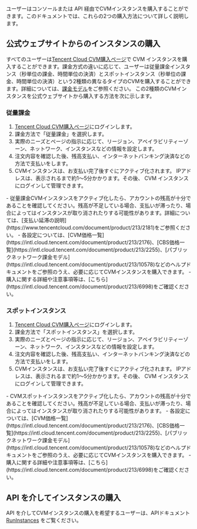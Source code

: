 ユーザーはコンソールまたは API 経由でCVMインスタンスを購入することができます。このドキュメントでは、これらの2つの購入方法について詳しく説明します。

## 公式ウェブサイトからのインスタンスの購入

すべてのユーザーは[Tencent Cloud CVM購入ページ](http://manage.qcloud.com/shoppingcart/shop.php?tab=cvm)で CVM インスタンスを購入することができます。課金方式の違いに応じて、ユーザーは従量課金インスタンス（秒単位の課金、時間単位の決済）とスポットインスタンス（秒単位の課金、時間単位の決済）という2種類の異なるタイプのCVMを購入することができます。詳細については、[課金モデル](https://intl.cloud.tencent.com/document/product/213/2180)をご参照ください。
この2種類のCVMインスタンスを公式ウェブサイトから購入する方法を次に示します。

### 従量課金

1. [Tencent Cloud CVM購入ページ](http://manage.qcloud.com/shoppingcart/shop.php?tab=cvm)にログインします。
2. 課金方法で「従量課金」を選択します。
3. 実際のニーズとページの指示に応じて、リージョン、アベイラビリティーゾーン、ネットワーク、インスタンスなどの情報を設定します。
4. 注文内容を確認した後、残高支払い、インターネットバンキング決済などの方法で支払いをします。
5. CVMインスタンスは、お支払い完了後すぐにアクティブ化されます。 IPアドレスは、表示されるまで約1～5分かかります。その後、 CVM インスタンスにログインして管理できます。



<dx-alert infotype="notice" title="">
- 従量課金CVMインスタンスをアクティブ化したら、アカウントの残高が十分であることを確認してください。残高が不足している場合、支払いが滞ったり、場合によってはインスタンスが取り消されたりする可能性があります。詳細については、[支払い延滞の説明](https://www.tencentcloud.com/document/product/213/2181)をご参照ください。
- 各設定については、[CVM価格一覧](https://intl.cloud.tencent.com/document/product/213/2176)、[CBS価格一覧](https://intl.cloud.tencent.com/document/product/213/2255)、[パブリックネットワーク課金モデル](https://intl.cloud.tencent.com/document/product/213/10578)などのヘルプドキュメントをご参照のうえ、必要に応じてCVMインスタンスを購入できます。
- 購入に関する詳細や注意事項等は、[こちら](https://intl.cloud.tencent.com/document/product/213/6998)をご確認ください。
</dx-alert>


### スポットインスタンス

1. [Tencent Cloud CVM購入ページ](http://manage.qcloud.com/shoppingcart/shop.php?tab=cvm)にログインします。
2. 課金方法で「スポットインスタンス」を選択します。
3. 実際のニーズとページの指示に応じて、リージョン、アベイラビリティーゾーン、ネットワーク、インスタンスなどの情報を設定します。
4. 注文内容を確認した後、残高支払い、インターネットバンキング決済などの方法で支払いをします。
5. CVMインスタンスは、お支払い完了後すぐにアクティブ化されます。 IPアドレスは、表示されるまで約1～5分かかります。その後、 CVM インスタンスにログインして管理できます。



<dx-alert infotype="notice" title="">
- CVMスポットインスタンスをアクティブ化したら、アカウントの残高が十分であることを確認してください。残高が不足している場合、支払いが滞ったり、場合によってはインスタンスが取り消されたりする可能性があります。
- 各設定については、[CVM価格一覧](https://intl.cloud.tencent.com/document/product/213/2176)、[CBS価格一覧](https://intl.cloud.tencent.com/document/product/213/2255)、[パブリックネットワーク課金モデル](https://intl.cloud.tencent.com/document/product/213/10578)などのヘルプドキュメントをご参照のうえ、必要に応じてCVMインスタンスを購入できます。
- 購入に関する詳細や注意事項等は、[こちら](https://intl.cloud.tencent.com/document/product/213/6998)をご確認ください。
</dx-alert>




## API を介してインスタンスの購入
API を介してCVMインスタンスの購入を希望するユーザーは、APIドキュメント[RunInstances](https://intl.cloud.tencent.com/document/product/213/33237) をご覧ください。
